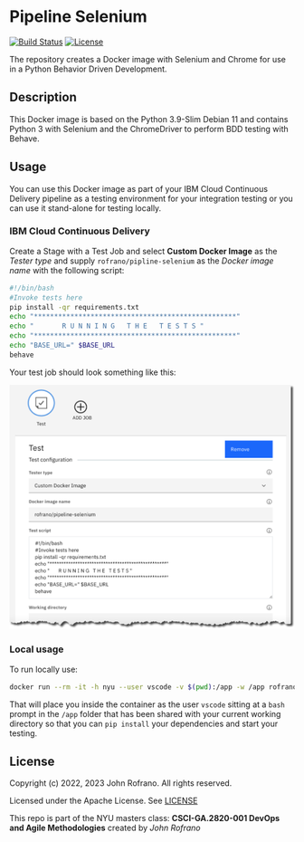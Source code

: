 # Pipeline Selenium

[![Build Status](https://github.com/rofrano/pipeline-selenium/actions/workflows/build.yml/badge.svg)](https://github.com/rofrano/pipeline-selenium/actions)
[![License](https://img.shields.io/badge/License-Apache_2.0-blue.svg)](https://opensource.org/licenses/Apache-2.0)

The repository creates a Docker image with Selenium and Chrome for use in a Python Behavior Driven Development.

## Description

This Docker image is based on the Python 3.9-Slim Debian 11 and contains Python 3 with Selenium and the ChromeDriver to perform BDD testing with Behave.

## Usage

You can use this Docker image as part of your IBM Cloud Continuous Delivery pipeline as a testing environment for your integration testing or you can use it stand-alone for testing locally.

### IBM Cloud Continuous Delivery

Create a Stage with a Test Job and select **Custom Docker Image** as the *Tester type* and supply `rofrano/pipline-selenium` as the *Docker image name* with the following script:

```bash
#!/bin/bash
#Invoke tests here
pip install -qr requirements.txt
echo "**************************************************"
echo "       R U N N I N G   T H E   T E S T S "
echo "**************************************************"
echo "BASE_URL=" $BASE_URL
behave
```

Your test job should look something like this:

![Testing Stage](docs/test-stage-job.png)

### Local usage

To run locally use:

```sh
docker run --rm -it -h nyu --user vscode -v $(pwd):/app -w /app rofrano/pipeline-selenium bash
```

That will place you inside the container as the user `vscode` sitting at a `bash` prompt in the `/app` folder that has been shared with your current working directory so that you can `pip install` your dependencies and start your testing.

## License

Copyright (c) 2022, 2023 John Rofrano. All rights reserved.

Licensed under the Apache License. See [LICENSE](LICENSE)

This repo is part of the NYU masters class: **CSCI-GA.2820-001 DevOps and Agile Methodologies** created by *John Rofrano*
